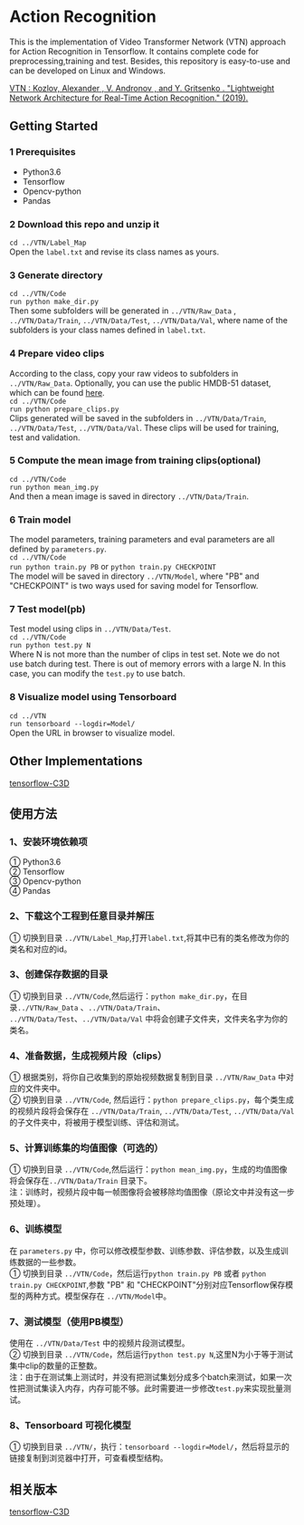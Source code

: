 # Action Recognition
This is the implementation of Video Transformer Network (VTN) approach for Action Recognition in Tensorflow. It contains complete code for preprocessing,training and test. Besides, this repository is easy-to-use and can be developed on Linux and Windows.  

[VTN : Kozlov, Alexander , V. Andronov , and Y. Gritsenko . "Lightweight Network Architecture for Real-Time Action Recognition." (2019).](https://arxiv.org/abs/1905.08711)

## Getting Started
### 1 Prerequisites  
* Python3.6  
* Tensorflow  
* Opencv-python  
* Pandas  

### 2 Download this repo and unzip it  
`cd ../VTN/Label_Map`  
Open the `label.txt` and revise its class names as yours.  

### 3 Generate directory  
`cd ../VTN/Code`  
`run python make_dir.py`  
Then some subfolders will be generated in  `../VTN/Raw_Data` , `../VTN/Data/Train`,  `../VTN/Data/Test`, `../VTN/Data/Val`, where name of the subfolders is your class names defined in `label.txt`.  

### 4 Prepare video clips  
According to the class, copy your raw videos to subfolders in `../VTN/Raw_Data`. Optionally, you can use the public HMDB-51 dataset, which can be found [here](http://serre-lab.clps.brown.edu/resource/hmdb-a-large-human-motion-database/).  
`cd ../VTN/Code`  
`run python prepare_clips.py`  
Clips generated will be saved in the subfolders in   `../VTN/Data/Train`,  `../VTN/Data/Test`, `../VTN/Data/Val`. These clips will be used for training, test and validation.  

### 5 Compute the mean image from training clips(optional)  
`cd ../VTN/Code`  
`run python mean_img.py`    
And then a mean image is saved in directory `../VTN/Data/Train`.  

### 6 Train model  
The model parameters, training parameters and eval parameters are all defined by `parameters.py`.  
`cd ../VTN/Code`  
`run python train.py PB` or `python train.py CHECKPOINT`  
The model will be saved in directory `../VTN/Model`, where "PB" and "CHECKPOINT" is two ways used for saving model for Tensorflow.  
 
### 7 Test model(pb)  
Test model using clips in `../VTN/Data/Test`.  
`cd ../VTN/Code`  
`run python test.py N`  
Where N is not more than the number of clips in test set. Note we do not use batch during test. There is out of memory errors with a large N. In this case, you can modify the `test.py` to use batch.    

### 8 Visualize model using Tensorboard  
`cd ../VTN`  
`run tensorboard --logdir=Model/`   
Open the URL in browser to visualize model.  
 
## Other Implementations
[tensorflow-C3D](https://github.com/xiaogangLi/tensorflow-C3D)


## 使用方法  

### 1、安装环境依赖项  
 ① Python3.6  
 ② Tensorflow  
 ③ Opencv-python  
 ④ Pandas  

### 2、下载这个工程到任意目录并解压  
① 切换到目录 `../VTN/Label_Map`,打开`label.txt`,将其中已有的类名修改为你的类名和对应的id。  

### 3、创建保存数据的目录  
① 切换到目录 `../VTN/Code`,然后运行：`python make_dir.py`，在目录`../VTN/Raw_Data` 、`../VTN/Data/Train`、 `../VTN/Data/Test`、`../VTN/Data/Val` 中将会创建子文件夹，文件夹名字为你的类名。  

### 4、准备数据，生成视频片段（clips）  
① 根据类别，将你自己收集到的原始视频数据复制到目录 `../VTN/Raw_Data` 中对应的文件夹中。  
② 切换到目录 `../VTN/Code`, 然后运行：`python prepare_clips.py`，每个类生成的视频片段将会保存在 `../VTN/Data/Train`,  `../VTN/Data/Test`, `../VTN/Data/Val` 的子文件夹中，将被用于模型训练、评估和测试。  

### 5、计算训练集的均值图像（可选的）  
① 切换到目录 `../VTN/Code`,然后运行：`python mean_img.py`，生成的均值图像将会保存在`../VTN/Data/Train` 目录下。  
注：训练时，视频片段中每一帧图像将会被移除均值图像（原论文中并没有这一步预处理）。  

### 6、训练模型  
在 `parameters.py` 中，你可以修改模型参数、训练参数、评估参数，以及生成训练数据的一些参数。  
① 切换到目录 `../VTN/Code`，然后运行`python train.py PB` 或者 `python train.py CHECKPOINT`,参数 "PB" 和 "CHECKPOINT"分别对应Tensorflow保存模型的两种方式。模型保存在 `../VTN/Model`中。  

### 7、测试模型（使用PB模型）  
使用在 `../VTN/Data/Test` 中的视频片段测试模型。  
② 切换到目录 `../VTN/Code`，然后运行`python test.py N`,这里N为小于等于测试集中clip的数量的正整数。  
注：由于在测试集上测试时，并没有把测试集划分成多个batch来测试，如果一次性把测试集读入内存，内存可能不够。此时需要进一步修改`test.py`来实现批量测试。  

### 8、Tensorboard 可视化模型  
① 切换到目录 `../VTN/`，执行：`tensorboard --logdir=Model/`，然后将显示的链接复制到浏览器中打开，可查看模型结构。  

## 相关版本
[tensorflow-C3D](https://github.com/xiaogangLi/tensorflow-C3D)

